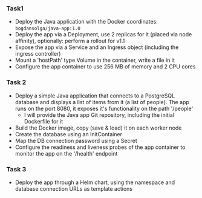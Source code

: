 ### Task1
- Deploy the Java application with the Docker coordinates: `bogdansolga/java-app:1.0`
- Deploy the app via a Deployment, use 2 replicas for it (placed via node affinity), optionally: perform a rollout for v1.1
- Expose the app via a Service and an Ingress object (including the ingress controller)
- Mount a 'hostPath' type Volume in the container, write a file in it
- Configure the app container to use 256 MB of memory and 2 CPU cores

### Task 2
- Deploy a simple Java application that connects to a PostgreSQL database and displays a list of items from it (a list of people). The app runs on the port 8080, it exposes it's functionality on the path '/people'
  - I will provide the Java app Git repository, including the initial Dockerfile for it
- Build the Docker image, copy (save & load) it on each worker node
- Create the database using an InitContainer
- Map the DB connection password using a Secret
- Configure the readiness and liveness probes of the app container to monitor the app on the '/health' endpoint

### Task 3
- Deploy the app through a Helm chart, using the namespace and database connection URLs as template actions
